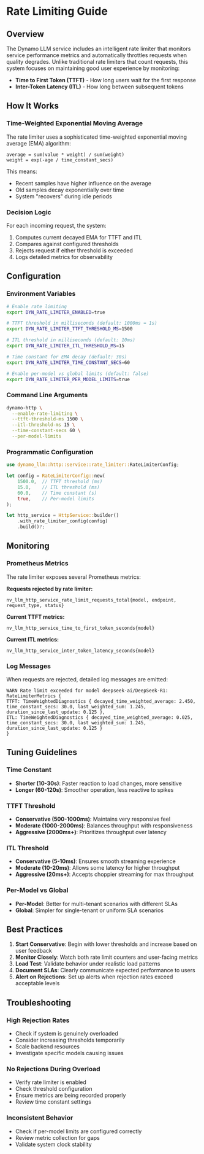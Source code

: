 # Rate Limiting Guide

## Overview

The Dynamo LLM service includes an intelligent rate limiter that monitors service performance metrics and automatically throttles requests when quality degrades. Unlike traditional rate limiters that count requests, this system focuses on maintaining good user experience by monitoring:

- **Time to First Token (TTFT)** - How long users wait for the first response
- **Inter-Token Latency (ITL)** - How long between subsequent tokens

## How It Works

### Time-Weighted Exponential Moving Average

The rate limiter uses a sophisticated time-weighted exponential moving average (EMA) algorithm:

```text
average = sum(value * weight) / sum(weight)
weight = exp(-age / time_constant_secs)
```


This means:
- Recent samples have higher influence on the average
- Old samples decay exponentially over time
- System "recovers" during idle periods

### Decision Logic

For each incoming request, the system:
1. Computes current decayed EMA for TTFT and ITL
2. Compares against configured thresholds
3. Rejects request if either threshold is exceeded
4. Logs detailed metrics for observability

## Configuration

### Environment Variables

```bash
# Enable rate limiting
export DYN_RATE_LIMITER_ENABLED=true

# TTFT threshold in milliseconds (default: 1000ms = 1s)
export DYN_RATE_LIMITER_TTFT_THRESHOLD_MS=1500

# ITL threshold in milliseconds (default: 10ms)
export DYN_RATE_LIMITER_ITL_THRESHOLD_MS=15

# Time constant for EMA decay (default: 30s)
export DYN_RATE_LIMITER_TIME_CONSTANT_SECS=60

# Enable per-model vs global limits (default: false)
export DYN_RATE_LIMITER_PER_MODEL_LIMITS=true
```

### Command Line Arguments

```bash
dynamo-http \
  --enable-rate-limiting \
  --ttft-threshold-ms 1500 \
  --itl-threshold-ms 15 \
  --time-constant-secs 60 \
  --per-model-limits
```

### Programmatic Configuration

```rust
use dynamo_llm::http::service::rate_limiter::RateLimiterConfig;

let config = RateLimiterConfig::new(
    1500.0,  // TTFT threshold (ms)
    15.0,    // ITL threshold (ms)
    60.0,    // Time constant (s)
    true,    // Per-model limits
);

let http_service = HttpService::builder()
    .with_rate_limiter_config(config)
    .build()?;
```

## Monitoring

### Prometheus Metrics

The rate limiter exposes several Prometheus metrics:

**Requests rejected by rate limiter:**

```text
nv_llm_http_service_rate_limit_requests_total{model, endpoint, request_type, status}
```

**Current TTFT metrics:**

```text
nv_llm_http_service_time_to_first_token_seconds{model}
```

**Current ITL metrics:**

```text
nv_llm_http_service_inter_token_latency_seconds{model}
```

### Log Messages

When requests are rejected, detailed log messages are emitted:

```text
WARN Rate limit exceeded for model deepseek-ai/DeepSeek-R1: RateLimiterMetrics {
TTFT: TimeWeightedDiagnostics { decayed_time_weighted_average: 2.450, time_constant_secs: 30.0, last_weighted_sum: 1.245, duration_since_last_update: 0.125 },
ITL: TimeWeightedDiagnostics { decayed_time_weighted_average: 0.025, time_constant_secs: 30.0, last_weighted_sum: 1.245, duration_since_last_update: 0.125 }
}
```


## Tuning Guidelines

### Time Constant
- **Shorter (10-30s)**: Faster reaction to load changes, more sensitive
- **Longer (60-120s)**: Smoother operation, less reactive to spikes

### TTFT Threshold
- **Conservative (500-1000ms)**: Maintains very responsive feel
- **Moderate (1000-2000ms)**: Balances throughput with responsiveness
- **Aggressive (2000ms+)**: Prioritizes throughput over latency

### ITL Threshold
- **Conservative (5-10ms)**: Ensures smooth streaming experience
- **Moderate (10-20ms)**: Allows some latency for higher throughput
- **Aggressive (20ms+)**: Accepts choppier streaming for max throughput

### Per-Model vs Global
- **Per-Model**: Better for multi-tenant scenarios with different SLAs
- **Global**: Simpler for single-tenant or uniform SLA scenarios

## Best Practices

1. **Start Conservative**: Begin with lower thresholds and increase based on user feedback
2. **Monitor Closely**: Watch both rate limit counters and user-facing metrics
3. **Load Test**: Validate behavior under realistic load patterns
4. **Document SLAs**: Clearly communicate expected performance to users
5. **Alert on Rejections**: Set up alerts when rejection rates exceed acceptable levels

## Troubleshooting

### High Rejection Rates
- Check if system is genuinely overloaded
- Consider increasing thresholds temporarily
- Scale backend resources
- Investigate specific models causing issues

### No Rejections During Overload
- Verify rate limiter is enabled
- Check threshold configuration
- Ensure metrics are being recorded properly
- Review time constant settings

### Inconsistent Behavior
- Check if per-model limits are configured correctly
- Review metric collection for gaps
- Validate system clock stability